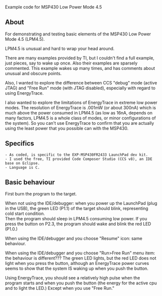 
Example code for MSP430 Low Power Mode 4.5


About
-----

For demonstrating and testing basic elements of the MSP430 Low Power Mode 4.5 (LPM4.5).

LPM4.5 is unusual and hard to wrap your head around.

There are many examples provided by TI, but I couldn't find a full example, just pieces, say to wake up once.
Also their examples are sparsely commented.
This example wakes up many times, and has comments about unusual and obscure points.

Also, I wanted to explore the difference between CCS "debug" mode (active JTAG) and "Free Run" mode (with JTAG disabled),
especially with regard to using EnergyTrace.

I also wanted to explore the limitations of EnergyTrace in extreme low power modes.
The resolution of EnergyTrace is .001mW (or about 300nA) which is much above the power consumed in LPM4.5 
(as low as 16nA, depends on many factors, LPM4.5 is a whole class of modes, or minor configurations of the system).
So you can't use EnergyTrace to confirm that you are actually using the least power that you possible can with the MSP430.


Specifics
---------

    - As coded, is specific to the EXP-MSP430FR2433 LaunchPad dev kit.
    - I used the free, TI provided Code Composer Studio (CCS v8), an IDE base on Eclipse.
    - Language is C.


Basic behaviour
---------------

First burn the program to the target.

When not using the IDE/debugger: when you power up the LaunchPad (plug in the USB), the green LED (P1.1) of the target should blink, representing cold start condition.  
Then the program should sleep in LPM4.5 consuming low power.  If you press the button on P2.3, the program should wake and blink the red LED (P1.0.)

When using the IDE/debugger and you choose "Resume" icon: same behaviour.

When using the IDE/debugger and you choose "Run>Free Run" menu item: the behaviour is different??? 
The green LED lights, but the red LED does not light when you press the button, although an EnergyTrace power curves seems to show that the system IS waking up when you push the button.


Using EnergyTrace, you should see a relatively high pulse when the program starts and when you push the button (the energy for the active cpu and to light the LED.)
Except when you use "Free Run."




